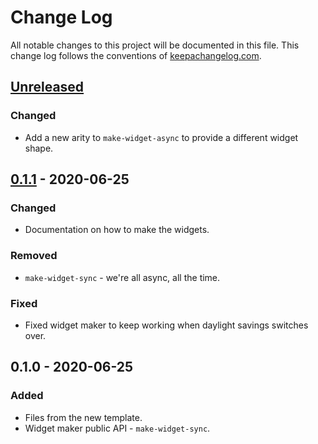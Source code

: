 # Change Log
All notable changes to this project will be documented in this file. This change log follows the conventions of [keepachangelog.com](http://keepachangelog.com/).

## [Unreleased]
### Changed
- Add a new arity to `make-widget-async` to provide a different widget shape.

## [0.1.1] - 2020-06-25
### Changed
- Documentation on how to make the widgets.

### Removed
- `make-widget-sync` - we're all async, all the time.

### Fixed
- Fixed widget maker to keep working when daylight savings switches over.

## 0.1.0 - 2020-06-25
### Added
- Files from the new template.
- Widget maker public API - `make-widget-sync`.

[Unreleased]: https://github.com/your-name/mars-rover/compare/0.1.1...HEAD
[0.1.1]: https://github.com/your-name/mars-rover/compare/0.1.0...0.1.1

